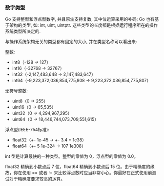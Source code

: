 ### 数字类型

Go 支持整型和浮点型数字, 并且原生支持复数, 其中位运算采用的补码; Go 也有基于架构的类型, 如: int, uint, uintptr. 这些类型的长度都是根据运行程序所在的操作系统类型所决定的.

与操作系统架构无关的类型都有固定的大小, 并在类型名称可以看出来:

整数: 

- int8（-128 -> 127）
- int16（-32768 -> 32767）
- int32（-2,147,483,648 -> 2,147,483,647）
- int64（-9,223,372,036,854,775,808 -> 9,223,372,036,854,775,807）

无符号整数:

- uint8（0 -> 255）
- uint16（0 -> 65,535）
- uint32（0 -> 4,294,967,295）
- uint64（0 -> 18,446,744,073,709,551,615）

浮点型(IEEE-754标准):

- float32（+- 1e-45 -> +- 3.4 * 1e38）
- float64（+- 5  1e-324 -> 107  1e308）

int 型是计算最快的一种类型。整型的零值为 0，浮点型的零值为 0.0。

float32 精确到小数点后 7 位，float64 精确到小数点后 15 位。由于精确度的缘故，你在使用 == 或者 != 来比较浮点数时应当非常小心。你最好在正式使用前测试对于精确度要求较高的运算。
